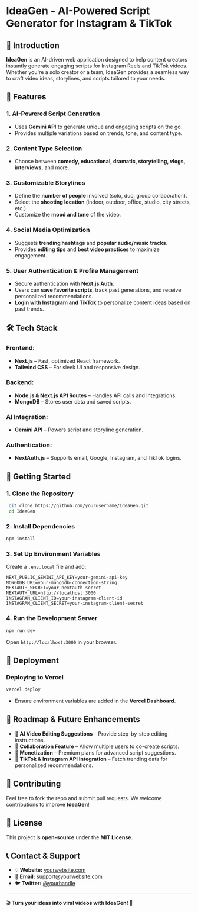 # IdeaGen - AI-Powered Script Generator for Instagram & TikTok

## 🚀 Introduction
**IdeaGen** is an AI-driven web application designed to help content creators instantly generate engaging scripts for Instagram Reels and TikTok videos. Whether you're a solo creator or a team, IdeaGen provides a seamless way to craft video ideas, storylines, and scripts tailored to your needs.

## 🎯 Features
### 1. **AI-Powered Script Generation**
- Uses **Gemini API** to generate unique and engaging scripts on the go.
- Provides multiple variations based on trends, tone, and content type.

### 2. **Content Type Selection**
- Choose between **comedy, educational, dramatic, storytelling, vlogs, interviews,** and more.

### 3. **Customizable Storylines**
- Define the **number of people** involved (solo, duo, group collaboration).
- Select the **shooting location** (indoor, outdoor, office, studio, city streets, etc.).
- Customize the **mood and tone** of the video.

### 4. **Social Media Optimization**
- Suggests **trending hashtags** and **popular audio/music tracks**.
- Provides **editing tips** and **best video practices** to maximize engagement.

### 5. **User Authentication & Profile Management**
- Secure authentication with **Next.js Auth**.
- Users can **save favorite scripts**, track past generations, and receive personalized recommendations.
- **Login with Instagram and TikTok** to personalize content ideas based on past trends.

## 🛠️ Tech Stack
### **Frontend:**
- **Next.js** – Fast, optimized React framework.
- **Tailwind CSS** – For sleek UI and responsive design.

### **Backend:**
- **Node.js & Next.js API Routes** – Handles API calls and integrations.
- **MongoDB** – Stores user data and saved scripts.

### **AI Integration:**
- **Gemini API** – Powers script and storyline generation.

### **Authentication:**
- **NextAuth.js** – Supports email, Google, Instagram, and TikTok logins.

## 🚀 Getting Started
### **1. Clone the Repository**
```bash
 git clone https://github.com/yourusername/IdeaGen.git
 cd IdeaGen
```

### **2. Install Dependencies**
```bash
npm install
```

### **3. Set Up Environment Variables**
Create a `.env.local` file and add:
```
NEXT_PUBLIC_GEMINI_API_KEY=your-gemini-api-key
MONGODB_URI=your-mongodb-connection-string
NEXTAUTH_SECRET=your-nextauth-secret
NEXTAUTH_URL=http://localhost:3000
INSTAGRAM_CLIENT_ID=your-instagram-client-id
INSTAGRAM_CLIENT_SECRET=your-instagram-client-secret
```

### **4. Run the Development Server**
```bash
npm run dev
```
Open `http://localhost:3000` in your browser.

## 📌 Deployment
### Deploying to **Vercel**
```bash
vercel deploy
```
- Ensure environment variables are added in the **Vercel Dashboard**.

## 📖 Roadmap & Future Enhancements
- 🔹 **AI Video Editing Suggestions** – Provide step-by-step editing instructions.
- 🔹 **Collaboration Feature** – Allow multiple users to co-create scripts.
- 🔹 **Monetization** – Premium plans for advanced script suggestions.
- 🔹 **TikTok & Instagram API Integration** – Fetch trending data for personalized recommendations.

## 🤝 Contributing
Feel free to fork the repo and submit pull requests. We welcome contributions to improve **IdeaGen**!

## 📜 License
This project is **open-source** under the **MIT License**.

## 📞 Contact & Support
- 💡 **Website:** [yourwebsite.com](https://yourwebsite.com)
- 📧 **Email:** support@yourwebsite.com
- 🐦 **Twitter:** [@yourhandle](https://twitter.com/yourhandle)

---
🎬 **Turn your ideas into viral videos with IdeaGen! 🚀**

